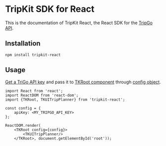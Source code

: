 # TripKit SDK for React

This is the documentation of TripKit React, the React SDK for the [TripGo API](https://developer.tripgo.com).

## Installation

```
npm install tripkit-react
```


## Usage

[Get a TriGo API key](https://tripgo.3scale.net/signup?plan_ids[]=2357356192718) and pass it to 
[TKRoot component](reference/#/Components%20API/TKRoot) through [config object](reference/#/Model/TKUIConfig).


```
import React from 'react';
import ReactDOM from 'react-dom';
import {TKRoot, TKUITripPlanner} from 'tripkit-react';

const config = {
    apiKey: <MY_TRIPGO_API_KEY>
};

ReactDOM.render(
    <TKRoot config={config}>
        <TKUITripPlanner/>
    </TKRoot>, document.getElementById('root'));
```